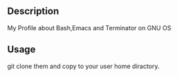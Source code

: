 ## Description
My Profile about Bash,Emacs and Terminator on GNU OS

## Usage
git clone them and copy to your user home diractory. 
